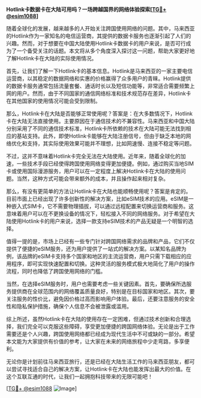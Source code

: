 **Hotlink卡数据卡在大陆可用吗？一场跨越国界的网络体验探索[[TG💪+ @esim1088](https://t.me/s/esim1088)]**

随着全球化的发展，越来越多的人开始关注跨国使用网络的问题。其中，马来西亚的Hotlink作为一家知名的电信运营商，其提供的数据卡服务也逐渐引起了人们的兴趣。然而，对于想要在中国大陆使用Hotlink卡数据卡的用户来说，是否可行成为了一个备受关注的话题。本文将从多个角度深入探讨这一问题，帮助大家更好地了解Hotlink卡在大陆的实际使用情况。

首先，让我们了解一下Hotlink卡的基本信息。Hotlink是马来西亚的一家主要电信运营商，以其稳定的数据网络和实惠的价格赢得了众多用户的青睐。Hotlink提供的数据卡服务通常包括流量套餐、通话时长以及短信功能等，非常适合需要频繁上网的用户。然而，由于不同国家的通信网络标准和技术规范存在差异，Hotlink卡在其他国家的使用情况可能会受到限制。

那么，Hotlink卡在大陆是否能够正常使用呢？答案是：在大多数情况下，Hotlink卡在大陆无法直接使用。主要原因在于通信技术的不兼容性。马来西亚和中国大陆分别采用了不同的通信技术标准，Hotlink卡所依赖的技术在大陆可能无法找到相应的基站支持。此外，即使Hotlink卡能够在大陆注册信号，但由于缺乏本地的网络优化和支持，其实际使用效果可能并不理想，比如网速慢、连接不稳定等问题。

不过，这并不意味着Hotlink卡完全无法在大陆使用。近年来，随着全球化的加速，一些技术手段已经使得跨国使用网络变得更加便捷。例如，通过购买当地SIM卡或使用国际漫游服务，用户可以在一定程度上解决Hotlink卡在大陆的使用问题。当然，这种方式可能会带来额外的成本，并且操作起来相对复杂。

那么，有没有更简单的方法让Hotlink卡在大陆也能顺畅使用呢？答案是肯定的。目前市面上已经出现了许多创新性的解决方案，比如eSIM技术的应用。eSIM是一种嵌入式SIM卡，它不需要物理插拔，可以通过远程配置来切换运营商和服务。这意味着用户可以在不更换设备的情况下，轻松接入不同的网络服务。对于希望在大陆使用Hotlink卡的用户来说，选择一款支持eSIM技术的产品无疑是一个明智的选择。

值得一提的是，市场上已经有一些专门针对跨国网络需求的品牌和产品，它们不仅提供了便捷的eSIM服务，还为用户提供了一站式的解决方案。以某知名品牌为例，该品牌的eSIM卡支持多个国家和地区的主流运营商，用户只需下载相应的应用程序，即可实现快速配置和切换。这种灵活的服务模式极大地简化了用户的操作流程，同时也降低了跨国使用网络的门槛。

当然，在选择eSIM服务时，用户也需要考虑一些关键因素。首先，要确保所选服务提供商在全球范围内的网络覆盖质量良好，特别是在目标国家和地区。其次，要关注服务的性价比，避免因价格过高而影响用户体验。最后，还要注意服务的安全性和隐私保护措施，确保个人信息不会被泄露或滥用。

综上所述，虽然Hotlink卡在大陆的使用存在一定困难，但通过技术创新和合理选择，我们完全可以克服这些障碍，享受更加便捷的跨国网络体验。无论是出于工作需要还是个人兴趣，跨国使用网络都已经成为现代生活中不可或缺的一部分。希望本文能为大家提供有价值的参考，让大家在未来的网络旅程中少走弯路，多享便利。

无论你是计划前往马来西亚旅行，还是已经在大陆生活工作的马来西亚朋友，都可以尝试寻找适合自己的解决方案，让Hotlink卡在大陆也能发挥出最大的价值。在这个互联互通的时代，让我们一起拥抱科技带来的无限可能吧！

[[TG💪+ @esim1088](https://t.me/s/esim1088) ![Image](https://i.postimg.cc/4NQfJmqS/Snipaste-2025-05-13-00-14-12.png)]